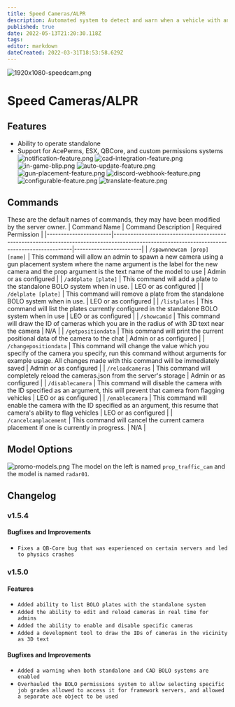 ```yaml
---
title: Speed Cameras/ALPR
description: Automated system to detect and warn when a vehicle with an active BOLO or a speeding vehicle is spotted.
published: true
date: 2022-05-13T21:20:30.118Z
tags: 
editor: markdown
dateCreated: 2022-03-31T18:53:58.629Z
---
```


![1920x1080-speedcam.png](/speed-camera/1920x1080-speedcam.png)

# Speed Cameras/ALPR

## Features

-   Ability to operate standalone
-   Support for AcePerms, ESX, QBCore, and custom permissions systems
    ![notification-feature.png](/speed-camera/notification-feature.png)
    ![cad-integration-feature.png](/speed-camera/cad-integration-feature.png)
    ![in-game-blip.png](/speed-camera/in-game-blip.png)
    ![auto-update-feature.png](/speed-camera/auto-update-feature.png)
    ![gun-placement-feature.png](/speed-camera/gun-placement-feature.png)
    ![discord-webhook-feature.png](/speed-camera/discord-webhook-feature.png)
    ![configurable-feature.png](/speed-camera/configurable-feature.png)
    ![translate-feature.png](/speed-camera/translate-feature.png)

## Commands

These are the default names of commands, they may have been modified by the server owner.
| Command Name | Command Description | Required Permission |
|-----------------------|---------------------------------------------------------------------------------------------------------------------------------------------|------------------------|
| `/spawnnewcam [prop] [name]` | This command will allow an admin to spawn a new camera using a gun placement system where the name argument is the label for the new camera and the prop argument is the text name of the model to use | Admin or as configured |
| `/addplate [plate]` | This command will add a plate to the standalone BOLO system when in use. | LEO or as configured |
| `/delplate [plate]` | This command will remove a plate from the standalone BOLO system when in use. | LEO or as configured |
| `/listplates` | This command will list the plates currently configured in the standalone BOLO system when in use | LEO or as configured |
| `/showcamid` | This command will draw the ID of cameras which you are in the radius of with 3D text near the camera | N/A |
| `/getpositiondata` | This command will print the current positional data of the camera to the chat | Admin or as configured |
| `/changepositiondata` | This command will change the value which you specify of the camera you specify, run this command without arguments for example usage. All changes made with this command will be immediately saved | Admin or as configured |
| `/reloadcameras` | This command will completely reload the cameras.json from the server's storage | Admin or as configured |
| `/disablecamera` | This command will disable the camera with the ID specified as an argument, this will prevent that camera from flagging vehicles | LEO or as configured |
| `/enablecamera` | This command will enable the camera with the ID specified as an argument, this resume that camera's ability to flag vehicles | LEO or as configured |
| `/cancelcamplacement` | This command will cancel the current camera placement if one is currently in progress. | N/A |

## Model Options

![promo-models.png](/speed-camera/promo-models.png)
The model on the left is named `prop_traffic_cam` and the model is named `radar01`.

## Changelog

### v1.5.4

#### Bugfixes and Improvements
- `Fixes a QB-Core bug that was experienced on certain servers and led to physics crashes`

### v1.5.0

#### Features

-   `Added ability to list BOLO plates with the standalone system`
-   `Added the ability to edit and reload cameras in real time for admins`
-   `Added the ability to enable and disable specific cameras`
-   `Added a development tool to draw the IDs of cameras in the vicinity as 3D text`

#### Bugfixes and Improvements

-   `Added a warning when both standalone and CAD BOLO systems are enabled`
-   `Overhauled the BOLO permissions system to allow selecting specific job grades allowed to access it for framework servers, and allowed a separate ace object to be used`
